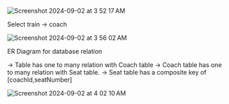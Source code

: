 

![Screenshot 2024-09-02 at 3 52 17 AM](https://github.com/user-attachments/assets/9b5014f2-d1ab-49cf-a1b4-6a21311a7ed5)

Select train -> coach

![Screenshot 2024-09-02 at 3 56 02 AM](https://github.com/user-attachments/assets/d9028aca-c0c6-4ba7-8209-493b2e703cf8)

ER Diagram for database relation

-> Table has one to many relation with Coach table
-> Coach table has one to many relation with Seat table.
-> Seat table has a composite key of [coachId,seatNumber]


![Screenshot 2024-09-02 at 4 02 10 AM](https://github.com/user-attachments/assets/84e5e2c4-a45f-49ab-814e-3d98068f9d0e)
